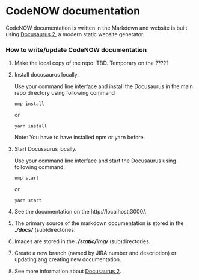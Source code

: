 # CodeNOW documentation 

CodeNOW documentation is written in the Markdown and website is built using [Docusaurus 2](https://v2.docusaurus.io/), a modern static website generator.



### How to  write/update CodeNOW documentation

1. Make the local copy of the repo: TBD. Temporary on the ?????

2. Install docusaurus locally.

    Use your command line interface and install the Docusaurus in the main repo directory using following command

    ```
    nmp install
    ```
    
    or 
    
    ```
    yarn install
    ```
    Note: You have to have installed npm or yarn before. 

3. Start Docusaurus locally.

     Use your command line interface and start the Docusaurus using following command. 

    ```
    nmp start
    ```
    
    or 
    
    ```
    yarn start
    ```
4. See the documentation on the http://localhost:3000/.

5. The primary source of the markdown documentation is stored in the ***./docs/*** (sub)directories. 

6. Images are stored in the  ***./static/img/*** (sub)directories. 

7. Create a new branch (named by JIRA number and description) or updating ang creating new documentation.

8. See more information about [Docusaurus 2](https://v2.docusaurus.io/). 



